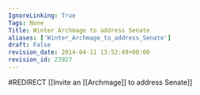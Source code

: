 ```yaml
---
IgnoreLinking: True
Tags: None
Title: Winter Archmage to address Senate
aliases: ['Winter_Archmage_to_address_Senate']
draft: False
revision_date: 2014-04-11 13:52:49+00:00
revision_id: 23927
---
```


#REDIRECT [[Invite an [[Archmage]] to address Senate]]